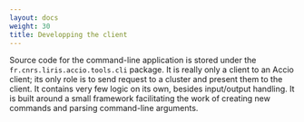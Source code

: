 ```yaml
---
layout: docs
weight: 30
title: Developping the client
---
```


Source code for the command-line application is stored under the `fr.cnrs.liris.accio.tools.cli` package.
It is really only a client to an Accio client; its only role is to send request to a cluster and present them to the client.
It contains very few logic on its own, besides input/output handling.
It is built around a small framework facilitating the work of creating new commands and parsing command-line arguments.
